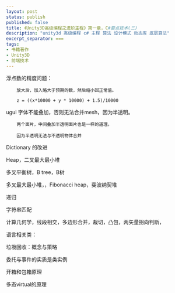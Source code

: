 ```yaml
---
layout: post
status: publish
published: false
title: 《Unity3D高级编程之进阶主程》第一章，C#要点技术(三)
description: "unity3d 高级编程 c# 主程 算法 设计模式 动态库 底层算法"
excerpt_separator: ===
tags:
- 书籍著作
- Unity3D
- 前端技术
---
```


浮点数的精度问题：
		
		放大后，加入略大于预期的数，然后缩小回正常值。
		
		z = ((x*10000 + y * 10000) + 1.5)/10000

ugui 字体不能叠加，否则无法合并mesh，因为半透明。

		两个面片，中间叠加半透明面片也是一样的道理。

		因为半透明无法与不透明物体合并


Dictionary 的改进

Heap，二叉最大最小堆

多叉平衡树，B tree，B树

多叉最大最小堆，，Fibonacci heap，斐波纳契堆

递归

字符串匹配

计算几何学，线段相交，多边形合并，裁切，凸包，两矢量拐向判断，


语言相关类：

垃圾回收：概念与策略

委托与事件的实质是类实例

开箱和包箱原理

多态virtual的原理


